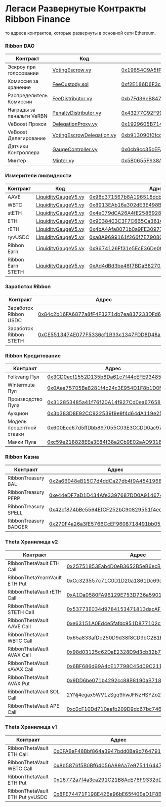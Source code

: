 # Легаси Развернутые Контракты Ribbon Finance

то адреса контрактов, которые развернуты в основной сети Ethereum.

### Ribbon DAO

<table><thead><tr><th>Контракт</th><th width="232.66666666666666">Код</th><th>Адрес</th></tr></thead><tbody><tr><td>Эскроу при голосовании</td><td><a href="https://github.com/ribbon-finance/governance/blob/main/contracts/rbn-staking/VotingEscrow.vy">VotingEscrow.vy</a></td><td><a href="https://etherscan.io/address/0x19854C9A5fFa8116f48f984bDF946fB9CEa9B5f7">0x19854C9A5fFa8116f48f984bDF946fB9CEa9B5f7</a></td></tr><tr><td>Комиссия за хранение</td><td><a href="https://github.com/ribbon-finance/governance/blob/main/contracts/rbn-staking/FeeCustody.sol">FeeCustody.sol</a></td><td><a href="https://etherscan.io/address/0xf2E186D6F3cafe17BCc89c50133CFbc2DB6CF55a">0xf2E186D6F3cafe17BCc89c50133CFbc2DB6CF55a</a></td></tr><tr><td>Распределитель Комиссии</td><td><a href="https://github.com/ribbon-finance/governance/blob/main/contracts/rbn-staking/FeeDistributor.vy">FeeDistributor.vy</a></td><td><a href="https://etherscan.io/address/0xb7Fd36eB847C04A144FAb717e85B94DA1d8c9b4e">0xb7Fd36eB847C04A144FAb717e85B94DA1d8c9b4e</a></td></tr><tr><td>Награды за пенальти VeRBN</td><td><a href="https://github.com/ribbon-finance/governance/blob/main/contracts/rbn-staking/PenaltyDistributor.vy">PenaltyDistributor.vy</a></td><td><a href="https://etherscan.io/address/0x43277C92F9936aeb5d6A2713a44Cd2f096f171cC">0x43277C92F9936aeb5d6A2713a44Cd2f096f171cC</a></td></tr><tr><td>VeBoost Прокси</td><td><a href="https://github.com/ribbon-finance/governance/blob/main/contracts/rbn-staking/DelegationProxy.vy">DelegationProxy.vy</a></td><td><a href="https://etherscan.io/address/0x1929605B714517b76bB733198E0f3C3D4ab08608">0x1929605B714517b76bB733198E0f3C3D4ab08608</a></td></tr><tr><td>VeBoost Делегирование</td><td><a href="https://github.com/ribbon-finance/governance/blob/main/contracts/rbn-staking/VotingEscrowDelegation.vy">VotingEscrowDelegation.vy</a></td><td><a href="https://etherscan.io/address/0xb913090f0fcc2473dfcceaf41653a806bcb85fab">0xb913090f0fcc2473dfcceaf41653a806bcb85fab</a></td></tr><tr><td>Датчики Контроллера</td><td><a href="https://github.com/ribbon-finance/governance/blob/main/contracts/rbn-staking/GaugeController.vy">GaugeController.vy</a></td><td><a href="https://etherscan.io/address/0x0cb9cc35cEFa5622E8d25aF36dD56DE142eF6415">0x0cb9cc35cEFa5622E8d25aF36dD56DE142eF6415</a></td></tr><tr><td>Минтер</td><td><a href="https://github.com/ribbon-finance/governance/blob/main/contracts/tvl-staking/Minter.vy">Minter.vy</a></td><td><a href="https://etherscan.io/address/0x5B0655F938A72052c46d2e94D206ccB6FF625A3A">0x5B0655F938A72052c46d2e94D206ccB6FF625A3A</a></td></tr></tbody></table>

### Измерители ликвидности

| Контракт          | Код                                                                                                                     | Адрес                                                                                                                 |
| ----------------- | ----------------------------------------------------------------------------------------------------------------------- | --------------------------------------------------------------------------------------------------------------------- |
| AAVE              | [LiquidityGaugeV5.vy](https://github.com/ribbon-finance/governance/blob/main/contracts/tvl-staking/LiquidityGaugeV5.vy) | [0x98c371567b8A196518dcb4A4383387A2C7339382](https://etherscan.io/address/0x98c371567b8A196518dcb4A4383387A2C7339382) |
| WBTC              | [LiquidityGaugeV5.vy](https://github.com/ribbon-finance/governance/blob/main/contracts/tvl-staking/LiquidityGaugeV5.vy) | [0x8913EAb16a302dE3E498BbA39940e7A55c0B9325](https://etherscan.io/address/0x8913EAb16a302dE3E498BbA39940e7A55c0B9325) |
| stETH             | [LiquidityGaugeV5.vy](https://github.com/ribbon-finance/governance/blob/main/contracts/tvl-staking/LiquidityGaugeV5.vy) | [0x4e079dCA26A4fE2586928c1319b20b1bf9f9be72](https://etherscan.io/address/0x4e079dCA26A4fE2586928c1319b20b1bf9f9be72) |
| ETH               | [LiquidityGaugeV5.vy](https://github.com/ribbon-finance/governance/blob/main/contracts/tvl-staking/LiquidityGaugeV5.vy) | [0x9038403C3F7C6B5Ca361C82448DAa48780D7C8Bd](https://etherscan.io/address/0x9038403C3F7C6B5Ca361C82448DAa48780D7C8Bd) |
| rETH              | [LiquidityGaugeV5.vy](https://github.com/ribbon-finance/governance/blob/main/contracts/tvl-staking/LiquidityGaugeV5.vy) | [0x4bA4Afa8071b0a9FE3097700cdadE02DD0e16fd0](https://etherscan.io/address/0x4bA4Afa8071b0a9FE3097700cdadE02DD0e16fd0) |
| ryvUSDC           | [LiquidityGaugeV5.vy](https://github.com/ribbon-finance/governance/blob/main/contracts/tvl-staking/LiquidityGaugeV5.vy) | [0xa8A9699161f266f7E79080ca0b65210820BE8732](https://etherscan.io/address/0xa8A9699161f266f7E79080ca0b65210820BE8732) |
| Ribbon Earn       | [LiquidityGaugeV5.vy](https://github.com/ribbon-finance/governance/blob/main/contracts/tvl-staking/LiquidityGaugeV5.vy) | [0x9674126Ff31e5EcE36De0CF03A49351a7C814587](https://etherscan.io/address/0x9674126ff31e5ece36de0cf03a49351a7c814587) |
| Ribbon Earn STETH | [LiquidityGaugeV5.vy](https://github.com/ribbon-finance/governance/blob/main/contracts/tvl-staking/LiquidityGaugeV5.vy) | [0xAd4dBd3be46f7BDaB82702b581b1d4C5f584741a](https://etherscan.io/address/0xAd4dBd3be46f7BDaB82702b581b1d4C5f584741a) |

### Заработок Ribbon

| Контракт                | Адрес                                                                                                                 |
| ----------------------- | --------------------------------------------------------------------------------------------------------------------- |
| Заработок Ribbon USDC   | [0x84c2b16FA6877a8fF4F3271db7ea837233DFd6f0](https://etherscan.io/address/0x84c2b16fa6877a8ff4f3271db7ea837233dfd6f0) |
| Заработок  Ribbon STETH | [0xCE5513474E077F5336cf1B33c1347FDD8D48aE8c](https://etherscan.io/address/0xCE5513474E077F5336cf1B33c1347FDD8D48aE8c) |

### Ribbon Кредитование

| Контракт                 | Адрес                                                                                                                 |
| ------------------------ | --------------------------------------------------------------------------------------------------------------------- |
| Folkvang Пул             | [0x3CD0ecf1552D135b8Da61c7f44cEFE93485c616d](https://etherscan.io/token/0x3CD0ecf1552D135b8Da61c7f44cEFE93485c616d)   |
| Wintermute Пул           | [0x0Aea75705Be8281f4c24c3E954D1F8b1D0f8044C](https://etherscan.io/token/0x0Aea75705Be8281f4c24c3E954D1F8b1D0f8044C)   |
| Производство Пула        | [0x312853485a41f76f20A14f927Cd0ea676588936C](https://etherscan.io/address/0x312853485a41f76f20A14f927Cd0ea676588936C) |
| Аукцион                  | [0x3b383D8E92CC922539f9e9f4d64dA119e250334A](https://etherscan.io/address/0x3b383D8E92CC922539f9e9f4d64dA119e250334A) |
| Модель процентной ставки | [0x600Eee67d5ffDbb897055C03E3CCDD0ac9706C8e](https://etherscan.io/address/0x600Eee67d5ffDbb897055C03E3CCDD0ac9706C8e) |
| Маяки Пула               | [0xc59e218828EEa3E84f38a2Cb9E02aAD9318db57a](https://etherscan.io/address/0xc59e218828EEa3E84f38a2Cb9E02aAD9318db57a) |

### Ribbon Казна

| Контракт              | Адрес                                                                                                                 |
| --------------------- | --------------------------------------------------------------------------------------------------------------------- |
| RibbonTreasury BAL    | [0x2a6B048eB15C7d4ddCa27db4f9A454196898A0Fe](https://etherscan.io/address/0x2a6b048eb15c7d4ddca27db4f9a454196898a0fe) |
| RibbonTreasury PERP   | [0xe44eDF7aD1D434Afe3397687DD0A914674F2E405](https://etherscan.io/address/0xe44eDF7aD1D434Afe3397687DD0A914674F2E405) |
| RibbonTreasury SPELL  | [0x42cf874bBe5564EfCF252bC90829551f4ec639DC](https://etherscan.io/address/0x42cf874bBe5564EfCF252bC90829551f4ec639DC) |
| RibbonTreasury BADGER | [0x270F4a26a3fE5766CcEF9608718491bb057Be238](https://etherscan.io/address/0x270f4a26a3fe5766ccef9608718491bb057be238) |

### Theta Хранилища v2

| Контракт                      | Адрес                                                                                                                   |
| ----------------------------- | ----------------------------------------------------------------------------------------------------------------------- |
| RibbonThetaVault ETH Call     | [0x25751853Eab4D0eB3652B5eB6ecB102A2789644B](https://etherscan.io/address/0x25751853Eab4D0eB3652B5eB6ecB102A2789644B)   |
| RibbonThetaYearnVault ETH Put | [0xCc323557c71C0D1D20a1861Dc69c06C5f3cC9624](https://etherscan.io/address/0xCc323557c71C0D1D20a1861Dc69c06C5f3cC9624)   |
| RibbonThetaVault rETH Call    | [0xA1Da0580FA96129E753D736a5901C31Df5eC5edf](https://etherscan.io/address/0xa1da0580fa96129e753d736a5901c31df5ec5edf)   |
| RibbonThetaVault STETH Call   | [0x53773E034d9784153471813dacAFF53dBBB78E8c](https://etherscan.io/address/0x53773E034d9784153471813dacAFF53dBBB78E8c)   |
| RibbonThetaVault AAVE Call    | [0xe63151A0Ed4e5fafdc951D877102cf0977Abd365](https://etherscan.io/address/0xe63151A0Ed4e5fafdc951D877102cf0977Abd365)   |
| RibbonThetaVault WBTC Call    | [0x65a833afDc250D9d38f8CD9bC2B1E3132dB13B2F](https://etherscan.io/address/0x65a833afDc250D9d38f8CD9bC2B1E3132dB13B2F)   |
| RibbonThetaVault AVAX Call    | [0x98d03125c62DaE2328D9d3cb32b7B969e6a87787](https://snowtrace.io/address/0x98d03125c62dae2328d9d3cb32b7b969e6a87787)   |
| RibbonThetaVault sAVAX Call   | [0x6BF686d99A4cE17798C45d09C21181fAc29A9fb3](https://snowtrace.io/address/0x6BF686d99A4cE17798C45d09C21181fAc29A9fb3)   |
| RibbonThetaVault AVAX Put     | [0x9DD6be071b4292cc88B8190aB718329adEA3E3a3](https://snowtrace.io/address/0x9dd6be071b4292cc88b8190ab718329adea3e3a3)   |
| RibbonThetaVault SOL Call     | [2YNj4egax5WV1zSgq9hwJFNzHSYZo2rU7S8BZuMdQMKW](https://solscan.io/account/2YNj4egax5WV1zSgq9hwJFNzHSYZo2rU7S8BZuMdQMKW) |
| RibbonThetaVault APE Call     | [0xc0cF10Dd710aefb209D9dc67bc746510ffd98A53](https://etherscan.io/address/0xc0cF10Dd710aefb209D9dc67bc746510ffd98A53)   |

### Theta Хранилища v1

| Контракт                        | Адрес                                                                                                                 |
| ------------------------------- | --------------------------------------------------------------------------------------------------------------------- |
| RibbonThetaVault ETH Call       | [0x0FABaF48Bbf864a3947bdd0Ba9d764791a60467A](https://etherscan.io/address/0x0FABaF48Bbf864a3947bdd0Ba9d764791a60467A) |
| RibbonThetaVault WBTC Call      | [0x8b5876f5B0Bf64056A89Aa7e97511644758c3E8c](https://etherscan.io/address/0x8b5876f5B0Bf64056A89Aa7e97511644758c3E8c) |
| RibbonThetaVault ETH Put        | [0x16772a7f4a3ca291C21B8AcE76F9332dDFfbb5Ef](https://etherscan.io/address/0x16772a7f4a3ca291C21B8AcE76F9332dDFfbb5Ef) |
| RibbonThetaVault ETH Put yvUSDC | [0x8FE74471F198E426e96bE65f40EeD1F8BA96e54f](https://etherscan.io/address/0x8FE74471F198E426e96bE65f40EeD1F8BA96e54f) |
